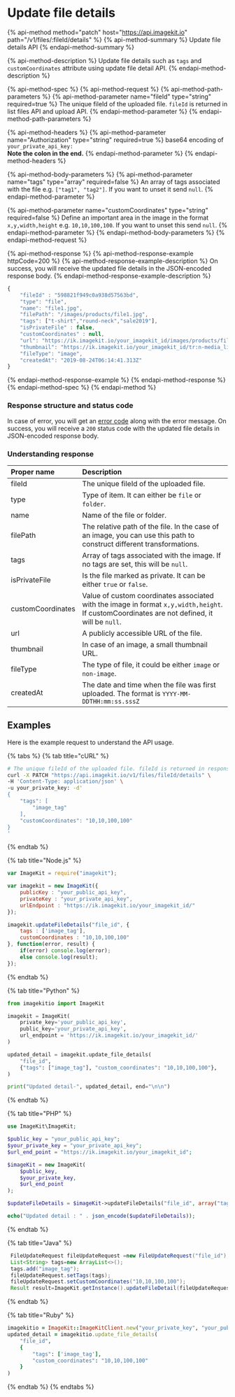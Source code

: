 # Update file details

{% api-method method="patch" host="https://api.imagekit.io" path="/v1/files/:fileId/details" %}
{% api-method-summary %}
Update file details API
{% endapi-method-summary %}

{% api-method-description %}
Update file details such as `tags` and `customCoordinates` attribute using update file detail API.
{% endapi-method-description %}

{% api-method-spec %}
{% api-method-request %}
{% api-method-path-parameters %}
{% api-method-parameter name="fileId" type="string" required=true %}
The unique fileId of the uploaded file. `fileId` is returned in list files API and upload API.
{% endapi-method-parameter %}
{% endapi-method-path-parameters %}

{% api-method-headers %}
{% api-method-parameter name="Authorization" type="string" required=true %}
base64 encoding of `your_private_api_key:`  
**Note the colon in the end.**
{% endapi-method-parameter %}
{% endapi-method-headers %}

{% api-method-body-parameters %}
{% api-method-parameter name="tags" type="array" required=false %}
An array of tags associated with the file e.g. `["tag1", "tag2"]`. If you want to unset it send `null`.
{% endapi-method-parameter %}

{% api-method-parameter name="customCoordinates" type="string" required=false %}
Define an important area in the image in the format `x,y,width,height` e.g. `10,10,100,100`. If you want to unset this send `null`.
{% endapi-method-parameter %}
{% endapi-method-body-parameters %}
{% endapi-method-request %}

{% api-method-response %}
{% api-method-response-example httpCode=200 %}
{% api-method-response-example-description %}
On success, you will receive the updated file details in the JSON-encoded response body.
{% endapi-method-response-example-description %}

```javascript
{
    "fileId" : "598821f949c0a938d57563bd",
    "type": "file",
    "name": "file1.jpg",
    "filePath": "/images/products/file1.jpg",
    "tags": ["t-shirt","round-neck","sale2019"],
    "isPrivateFile" : false,
    "customCoordinates" : null,
    "url": "https://ik.imagekit.io/your_imagekit_id/images/products/file1.jpg",
    "thumbnail": "https://ik.imagekit.io/your_imagekit_id/tr:n-media_library_thumbnail/images/products/file1.jpg",
    "fileType": "image",
    "createdAt": "2019-08-24T06:14:41.313Z"
}
```
{% endapi-method-response-example %}
{% endapi-method-response %}
{% endapi-method-spec %}
{% endapi-method %}

### Response structure and status code

In case of error, you will get an [error code](../api-introduction/#error-codes) along with the error message. On success, you will receive a `200` status code with the updated file details in JSON-encoded response body.

### Understanding response

| Proper name | Description |
| :--- | :--- |
| fileId | The unique fileId of the uploaded file.  |
| type | Type of item. It can either be `file` or `folder`. |
| name | Name of the file or folder. |
| filePath | The relative path of the file. In the case of an image, you can use this  path to construct different transformations. |
| tags | Array of tags associated with the image. If no tags are set, this will be `null`. |
| isPrivateFile | Is the file marked as private. It can be either `true` or `false`. |
| customCoordinates | Value of custom coordinates associated with the image in format `x,y,width,height`. If customCoordinates are not defined, it will be `null`. |
| url | A publicly accessible URL of the file. |
| thumbnail | In case of an image, a small thumbnail URL. |
| fileType | The type of file, it could be either `image` or `non-image`. |
| createdAt | The date and time when the file was first uploaded. The format is `YYYY-MM-DDTHH:mm:ss.sssZ` |

## Examples

Here is the example request to understand the API usage.

{% tabs %}
{% tab title="cURL" %}
```bash
# The unique fileId of the uploaded file. fileId is returned in response of list files API and upload API.
curl -X PATCH "https://api.imagekit.io/v1/files/fileId/details" \
-H 'Content-Type: application/json' \
-u your_private_key: -d'
{
    "tags": [
        "image_tag"
    ],
    "customCoordinates": "10,10,100,100"
}
'
```
{% endtab %}

{% tab title="Node.js" %}
```javascript
var ImageKit = require("imagekit");

var imagekit = new ImageKit({
    publicKey : "your_public_api_key",
    privateKey : "your_private_api_key",
    urlEndpoint : "https://ik.imagekit.io/your_imagekit_id/"
});

imagekit.updateFileDetails("file_id", { 
    tags : ['image_tag'],
    customCoordinates : "10,10,100,100"
}, function(error, result) { 
    if(error) console.log(error);
    else console.log(result);
});
```
{% endtab %}

{% tab title="Python" %}
```python
from imagekitio import ImageKit

imagekit = ImageKit(
    private_key='your_public_api_key',
    public_key='your_private_api_key',
    url_endpoint = 'https://ik.imagekit.io/your_imagekit_id/'
)

updated_detail = imagekit.update_file_details(
    "file_id",
    {"tags": ["image_tag"], "custom_coordinates": "10,10,100,100"},
)

print("Updated detail-", updated_detail, end="\n\n")
```
{% endtab %}

{% tab title="PHP" %}
```php
use ImageKit\ImageKit;

$public_key = "your_public_api_key";
$your_private_key = "your_private_api_key";
$url_end_point = "https://ik.imagekit.io/your_imagekit_id";

$imageKit = new ImageKit(
    $public_key,
    $your_private_key,
    $url_end_point
);

$updateFileDetails = $imageKit->updateFileDetails("file_id", array("tags" => ['image_tag'], "customCoordinates" => "10,10,100,100"));

echo("Updated detail : " . json_encode($updateFileDetails));
```
{% endtab %}

{% tab title="Java" %}
```java
 FileUpdateRequest fileUpdateRequest =new FileUpdateRequest("file_id");
 List<String> tags=new ArrayList<>();
 tags.add("image_tag");
 fileUpdateRequest.setTags(tags);
 fileUpdateRequest.setCustomCoordinates("10,10,100,100");
 Result result=ImageKit.getInstance().updateFileDetail(fileUpdateRequest);
```
{% endtab %}

{% tab title="Ruby" %}
```ruby
imagekitio = ImageKit::ImageKitClient.new("your_private_key", "your_public_key", "your_url_endpoint")
updated_detail = imagekitio.update_file_details(
    "file_id",
    {
        "tags": ['image_tag'],
        "custom_coordinates": "10,10,100,100"
    }
)
```
{% endtab %}
{% endtabs %}

